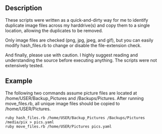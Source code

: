Description
-----------
These scripts were written as a quick-and-dirty way for me to identify
duplicate image files across my harddrive(s) and copy them to a single
location, allowing the duplicates to be removed.

Only image files are checked (png, jpg, jpeg, and gif), but you can easily 
modify hash_files.rb to change or disable the file-extension check.

And finally, please use with caution. I highly suggest reading and understanding 
the source before executing anything. The scripts were not extensively tested.

Example
-------
The following two commands assume picture files are located at /home/USER/Backup_Pictures
and /Backups/Pictures. After running move_files.rb, all unique image files should be copied to
/home/USER/Pictures.

 	ruby hash_files.rb /home/USER/Backup_Pictures /Backups/Pictures /media/pix > pics.yaml
 	ruby move_files.rb /home/USER/Pictures pics.yaml